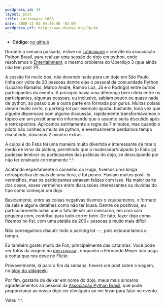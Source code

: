 ```yaml
--- 
wordpress_id: 34
layout: post
title: Latinoware 2008
date: 2008-11-03 04:40:40 -02:00
wordpress_url: http://www.dojosp.org/?p=34
---
```

<ul>
	<li><strong>Código</strong>: <a href="http://github.com/dojosp/participant-s-projects/tree/9a787ec3cd3e532cb890c37ae261794b0d1777c6/LATINOWARE-Python">no github</a></li>
</ul>
Durante a semana passada, estive no <a href="http://2008.latinoware.org/" target="_blank">Latinoware</a> a convite da associação Python Brasil, para realizar uma sessão de dojo em python, onde resolvemos o <a href="http://acmicpc-live-archive.uva.es/nuevoportal/data/problem.php?p=3547" target="_blank">Entertainment</a>, o mesmo problema do Uberdojo 3 (que ainda não tem post :P).

A sessão foi muito boa, não devendo nada para um dojo em São Paulo, tinha por volta de 20 pessoas dentre elas o pessoal da comunidade Python (Luciano Ramalho, Marco André, Ramiro Luz, JS e o Rodrigo) entre outros participantes do evento. A princípio havia uma diferença bem nítida entre os participantes, algumas pessoas, eu inclusive, sabiam pouco ou quase nada de python, ao passo que a outra parte era formada por gurus. Muitas coisas deram muito certo, o parking-lot por exemplo ajudou bastante, toda vez que alguém dispersava com alguma discussão, rapidamente transformávamos o tópico em um postit amarelo informando que o assunto seria discutido após a retrospectiva. Aplicamos estritamente a regra de 7 minutos, mas quando o piloto não conhecia muito de python, e eventualmente perdíamos tempo discutindo, dávamos 2 minutro extras.

A culpa é do Fabs foi uma maneira muito divertida e interessante de tirar o medo de errar da plateia, permitindo que o moderador/culpado (o Fabs :p) pudesse lembrar os participantes das práticas do dojo, se desculpando por não ter ensinado corretamente ^.^.

Acatando espertamente o conselho do Hugo, tivemos uma longa retrospectiva de mais de uma hora, e foi pouco. Haviam muitos post-its vermelhos, mas os participantes estavam felizes com isso. Na maior parte dos casos, esses vermelhos eram discussões interessantes ou duvidas do tipo como começar um dojo.

Basicamente, entre as coisas negativas tivemos o equipamento, o formato da sala e alguns detalhes como não ter lousa. Dentre os positivos, eu particularmente achei que o fato de ser um minicurso, em uma sala pequena com, contribui para tudo correr bem. De fato, fazer dojo como fizemos no fisl, com uma platéia de 200+ pessoas é muito mais difícil.

Não conseguimos discutir todo o parking lot -.-, pois estouraríamos o tempo.

Eu também gostei muito de Foz, principalmente das cataratas. Você pode ver fotos da viagem no <a href="http://picasaweb.google.com/fabriciosn/Latinoware2008#" target="_blank">meu picasa</a> , enquanto o Fernando Meyer não paga a conta que nos deve no Flickr.

Provavelmente, lá para o fim da semana, haverá um post sobre a viagem, no <a href="http://www.vidageek.net" target="_blank">blog do vidageek</a>.

Por fim, gostaria de deixar em nome do dojo, meus mais sinceros agradecimentos ao pessoal da <a href="http://www.pythonbrasil.com.br/moin.cgi/" target="_blank">Associação Python Brasil</a>, que pode proporcionar ao nosso dojo ser divulgado ao me levar para falar no evento.

Valeu ^.^.
